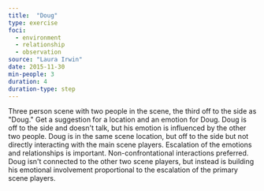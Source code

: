 ```yaml
---
title:  "Doug"
type: exercise
foci:
  - environment
  - relationship
  - observation
source: "Laura Irwin"
date: 2015-11-30
min-people: 3
duration: 4
duration-type: step
---
```

Three person scene with two people in the scene, the third off to the side as "Doug."
Get a suggestion for a location and an emotion for Doug.
Doug is off to the side and doesn't talk, but his emotion is influenced by the other two people.
Doug is in the same scene location, but off to the side but not directly interacting with the main scene players.
Escalation of the emotions and relationships is important.
Non-confrontational interactions preferred.
Doug isn't connected to the other two scene players, but instead is building his emotional involvement proportional to the escalation of the primary scene players.
